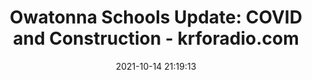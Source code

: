 ---
"title": "Owatonna Schools Update: COVID and Construction - krforadio.com"
"date": "2021-10-14 21:19:13"
"feed_name": "GOOGLENEWSCONSTRUCTION"
"feed_website": "https://news.google.com/search?q=construction%2Bincident&hl=en-US&gl=US&ceid=US:en"
"feed_rss": "https://news.google.com/rss/search?q=construction%2Bincident&hl=en-US&gl=US&ceid=US:en"
"link": "https://krforadio.com/owatonna-schools-update-covid-and-construction/"
"source": "{'href': 'https://krforadio.com', 'title': 'krforadio.com'}"
"file": "_posts/2021-1-1-eee70eb8652e9463a438110c5bf52cadcae48352.md"
"accident": "0"
"drilling": "0"
"dead": "0"
"injured": "0"
"arrested": "0"
"place": "unknown place"
"where": "unknown site"
"causes": "unknown"
"place_uri": "unknown place"
---